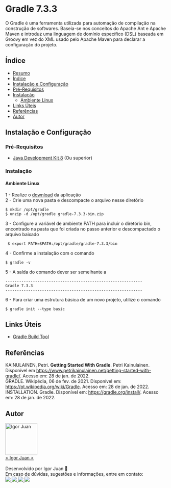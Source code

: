 # Gradle 7.3.3

O Gradle é uma ferramenta utilizada para automação de compilação na construção de softwares. Baseia-se nos conceitos do Apache Ant e Apache Maven e introduz uma linguagem de domínio específico (DSL) baseada em Groovy em vez do XML usado pelo Apache Maven para declarar a configuração do projeto.

## Índice

<!--ts-->
   * [Resumo](#Título) 
   * [Índice](#Índice) 
   * [Instalação e Configuração](#Instalação-e-Configuração)
   * [Pré-Requisitos](#Pré-Requisitos)  
   * [Instalação](#Instalação)  
       * [Ambiente Linux](#Ambiente-Linux)
   * [Links Úteis](#Links-Úteis)  
   * [Referências](#Referências)  	
   * [Autor](#Autor)
<!--te-->

## Instalação e Configuração

### Pré-Requisitos

* [Java Development Kit 8](https://www.oracle.com/br/java/technologies/javase/javase8-archive-downloads.html) (Ou superior)

### Instalação

#### Ambiente Linux

1 - Realize o [download](https://gradle.org/next-steps/?version=7.3.3&format=bin) da aplicação <br />
2 - Crie uma nova pasta e descompacte o arquivo nesse diretório
```
$ mkdir /opt/gradle
$ unzip -d /opt/gradle gradle-7.3.3-bin.zip
```
3 - Configure a variável de ambiente PATH para incluir o diretório bin, encontrado na pasta que foi criada no passo anterior e descompactado o arquivo baixado
```
 $ export PATH=$PATH:/opt/gradle/gradle-7.3.3/bin
```
4 - Confirme a instalação com o comando 
```
$ gradle -v
```

5 - A saída do comando dever ser semelhante a
```
------------------------------------------------------------
Gradle 7.3.3
------------------------------------------------------------
``` 
6 - Para criar uma estrutura básica de um novo projeto, utilize o comando 
```
$ gradle init --type basic
``` 

## Links Úteis

* [Gradle Build Tool](https://gradle.org/)


## Referências

KAINULAINEN, Petri. **Getting Started With Gradle**. Petri Kainulainen. Disponível em <https://www.petrikainulainen.net/getting-started-with-gradle/>. Acesso em: 28 de jan. de 2022. <br />
GRADLE. Wikipédia, 06 de fev. de 2021. Disponível em: <https://pt.wikipedia.org/wiki/Gradle>. Acesso em: 28 de jan. de 2022. <br />
INSTALLATION. Gradle. Disponível em: <https://gradle.org/install/>. Acesso em: 28 de jan. de 2022.

## Autor
<a href="https://br.linkedin.com/in/igor-juan-cordeiro-da-costa-2b4a77101">
<img src="https://avatars.githubusercontent.com/u/50890812?s=400&u=566e615dd1691c75eabd1dcb4ba749be82d1e86c&v=4" width="100px;" alt="Igor Juan" />
</a>
<br />
<a href="https://br.linkedin.com/in/igor-juan-cordeiro-da-costa-2b4a77101" target="_blank"> > Igor Juan < </a><br /><br />
Desenvolvido por Igor Juan 🤙<br />
Em caso de dúvidas, sugestões e informações, entre em contato: <br /> 
<a href="https://br.linkedin.com/in/igor-juan-cordeiro-da-costa-2b4a77101" target="_blank"> <img src="https://img.shields.io/badge/LinkedIn-0077B5?style=for-the-badge&logo=linkedin&logoColor=white" target="_blank"> </a>
<a href="https://www.facebook.com/igorjuan.cordeirodacosta" target="_blank"> <img src="https://img.shields.io/badge/Facebook-1877F2?style=for-the-badge&logo=facebook&logoColor=white" target="_blank"> </a>
<a href="https://twitter.com/zig_cwb" target="_blank"> <img src="https://img.shields.io/badge/Twitter-1DA1F2?style=for-the-badge&logo=twitter&logoColor=white" target="_blank"> </a>
<a href="https://github.com/igorjuancc" target="_blank"> <img src="https://img.shields.io/badge/GitHub-100000?style=for-the-badge&logo=github&logoColor=white" target="_blank"> </a>
